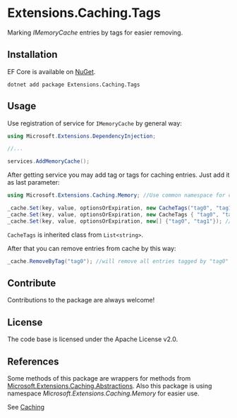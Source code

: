 # Extensions.Caching.Tags

Marking _IMemoryCache_ entries by tags for easier removing.

## Installation

EF Core is available on [NuGet](https://www.nuget.org/packages/Extensions.Caching.Tags/).

`dotnet add package Extensions.Caching.Tags`

## Usage

Use registration of service for `IMemoryCache` by general way:

```cs
using Microsoft.Extensions.DependencyInjection;

//...

services.AddMemoryCache();
```

After getting service you may add tag or tags for caching entries. Just add it as last parameter:

```cs
using Microsoft.Extensions.Caching.Memory; //Use common namespace for caching. No need to add something else

_cache.Set(key, value, optionsOrExpiration, new CacheTags("tag0", "tag1"));
_cache.Set(key, value, optionsOrExpiration, new CacheTags { "tag0", "tag1" }); //Same behaviour as above
_cache.Set(key, value, optionsOrExpiration, new[] {"tag0", "tag1"}); //Same behaviour as above
```

`CacheTags` is inherited class from `List<string>`.

After that you can remove entries from cache by this way:

```cs
_cache.RemoveByTag("tag0"); //will remove all entries tagged by "tag0"
```

## Contribute

Contributions to the package are always welcome!

## License

The code base is licensed under the Apache License v2.0.

## References

Some methods of this package are wrappers for methods from [Microsoft.Extensions.Caching.Abstractions](https://www.nuget.org/packages/Microsoft.Extensions.Caching.Abstractions/). Also this package is using namespace _Microsoft.Extensions.Caching.Memory_ for easier use.

See [Caching](https://github.com/aspnet/Caching)
